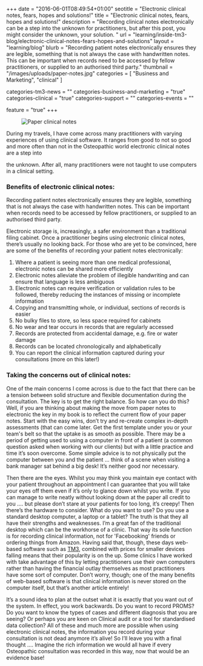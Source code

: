 +++
date = "2016-06-01T08:49:54+01:00"
seotitle = "Electronic clinical notes, fears, hopes and solutions!"
title = "Electronic clinical notes, fears, hopes and solutions!"
description = "Recording clinical notes electronically can be a step into the unknown for practitioners, but after this post, you might consider the unknown, your solution.  "
url = "learning/inside-tm3-blog/electronic-clinical-notes-fears-hopes-and-solutions"
layout = "learning/blog"
blurb = "Recording patient notes electronically ensures they are legible, something that is not always the case with handwritten notes. This can be important when records need to be accessed by fellow practitioners, or supplied to an authorised third party."
thumbnail = "/images/uploads/paper-notes.jpg"
categories = [ "Business and Marketing", "clinical"  ]


categories-tm3-news = ""
categories-business-and-marketing = "true"
categories-clinical = "true"
categories-support = ""
categories-events = ""

feature = "true"
+++


<figure>
  <img src="/images/uploads/paper-notes.jpg" alt="Paper clinical notes" />
</figure>


During my travels, I have come across many practitioners with varying experiences of using clinical software. It ranges from good to not so good and more often than not in the Osteopathic world electronic clinical notes are a step into 

the unknown. After all, many practitioners were not taught to use computers in a clinical setting. 

<h3>Benefits of electronic clinical notes:</h3>

Recording patient notes electronically ensures they are legible, something that is not always the case with handwritten notes. This can be important when records need to be accessed by fellow practitioners, or supplied to an authorised third party.

Electronic storage is, increasingly, a safer environment than a traditional filing cabinet. Once a practitioner begins using electronic clinical notes, there’s usually no looking back. For those who are yet to be convinced, here are some of the benefits of recording your patient notes electronically:
<ol>
<li> Where a patient is seeing more than one medical professional, electronic notes can be shared more efficiently</li>
<li>Electronic notes alleviate the problem of illegible handwriting and can ensure that language is less ambiguous</li>
<li>Electronic notes can require verification or validation rules to be followed, thereby reducing the instances of missing or incomplete information</li>
<li>Copying and transmitting whole, or individual, sections of records is easier</li>
<li>No bulky files to store, so less space required for cabinets</li>
<li>No wear and tear occurs in records that are regularly accessed</li>
<li>Records are protected from accidental damage, e.g. fire or water damage</li>
<li>Records can be located chronologically and alphabetically</li>
<li>You can report the clinical information captured during your consultations (more on this later!)</li>
</ol>


<h3>Taking the concerns out of clinical notes:</h3>

One of the main concerns I come across is due to the fact that there can be a tension between solid structure and flexible documentation during the consultation. The key is to get the right balance. So how can you do this? Well, if you are thinking about making the move from paper notes to electronic the key in my book is to reflect the current flow of your paper notes. Start with the easy wins, don’t try and re-create complex in-depth assessments (that can come later. Get the first template under you or your team's belt so that the uptake is as smooth as possible. There may be a period of getting used to using a computer in front of a patient (a common question asked when working with our clients) but with a little practice and time it’s soon overcome. Some simple advice is to not physically put the computer between you and the patient … think of a scene when visiting a bank manager sat behind a big desk! It’s neither good nor necessary. 

Then there are the eyes. Whilst you may think you maintain eye contact with your patient throughout an appointment I can guarantee that you will take your eyes off them even if it’s only to glance down whilst you write. If you can manage to write neatly without looking down at the paper all credit to you …. but please don’t stare at your patients for too long, it’s creepy! Then there’s the hardware to consider. What do you want to use? Do you use a standard desktop computer, a laptop or a tablet? The truth is that they all have their strengths and weaknesses. I’m a great fan of the traditional desktop which can be the workhorse of a clinic. That way its sole function is for recording clinical information, not for 'Facebooking' friends or ordering things from Amazon. Having said that, though, these days web-based software such as [TM3](www.tm3practicemanagement.com), combined with prices for smaller devices falling means that their popularity is on the up. Some clinics I have worked with take advantage of this by letting practitioners use their own computers rather than having the financial outlay themselves as most practitioners have some sort of computer. Don’t worry, though; one of the many benefits of web-based software is that clinical information is never stored on the computer itself, but that’s another article entirely!

It’s a sound idea to plan at the outset what it is exactly that you want out of the system. In effect, you work backwards. Do you want to record PROMS? Do you want to know the types of cases and different diagnosis that you are seeing? Or perhaps you are keen on Clinical audit or a tool for standardised data collection? All of these and much more are possible when using electronic clinical notes, the information you record during your consultation is not dead anymore it’s alive! So I’ll leave you with a final thought …. Imagine the rich information we would all have if every Osteopathic consultation was recorded in this way, now that would be an evidence base!